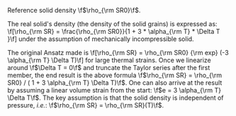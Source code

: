 Reference solid density \f$\rho_{\rm SR0}\f$.

The real solid's density (the density of the solid grains) is expressed as:
\f[\rho_{\rm SR} = \frac{\rho_{\rm SR0}}{1 + 3 * \alpha_{\rm T} * \Delta T }\f]
under the assumption of mechanically incompressible solid.

The original Ansatz made is \f[\rho_{\rm SR} = \rho_{\rm SR0} {\rm exp} (-3
\alpha_{\rm T} \Delta T)\f] for large thermal strains. Once we linearize around
\f$\Delta T = 0\f$ and truncate the Taylor series after the first member, the
end result is the above formula \f$\rho_{\rm SR} = \rho_{\rm SR0} / ( 1 + 3
\alpha_{\rm T} \Delta T)\f$.  One can also arrive at the result by assuming a
linear volume strain from the start: \f$e = 3 \alpha_{\rm T} \Delta T\f$. The
key assumption is that the solid density is independent of pressure, _i.e._:
\f$\rho_{\rm SR} = \rho_{\rm SR}(T)\f$.
